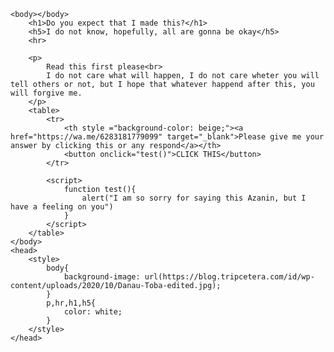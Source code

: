 
<html lang="en">
    <head>
        <meta charset="UTF-8">
        <meta name="viewport" content="width=device-width, initial-scale=1.0">
        <title>Guess what</title>
    </head>

    <body></body>
        <h1>Do you expect that I made this?</h1>
        <h5>I do not know, hopefully, all are gonna be okay</h5>
        <hr>

        <p>
            Read this first please<br>
            I do not care what will happen, I do not care wheter you will tell others or not, but I hope that whatever happend after this, you will forgive me.
        </p>
        <table>
            <tr>
                <th style ="background-color: beige;"><a href="https://wa.me/6283181779099" target="_blank">Please give me your answer by clicking this or any respond</a></th>
                <button onclick="test()">CLICK THIS</button>
            </tr>

            <script>
                function test(){
                    alert("I am so sorry for saying this Azanin, but I have a feeling on you")
                }
            </script>
        </table>
    </body>
    <head>
        <style>
            body{
                background-image: url(https://blog.tripcetera.com/id/wp-content/uploads/2020/10/Danau-Toba-edited.jpg);
            }
            p,hr,h1,h5{
                color: white;
            }
        </style>
    </head>

</html>
